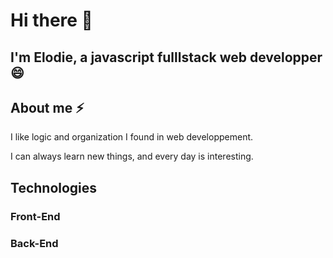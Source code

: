 # Hi there 👋

##  I'm Elodie, a javascript fulllstack web developper 😄

## About me ⚡
I like logic and organization I found in web developpement.

I can always learn new things, and every day is interesting.

## Technologies

### Front-End


### Back-End

<!--
**ElodieFaivre/ElodieFaivre** is a ✨ _special_ ✨ repository because its `README.md` (this file) appears on your GitHub profile.

Here are some ideas to get you started:

- 🔭 I’m currently working on ...
- 🌱 I’m currently learning ...
- 👯 I’m looking to collaborate on ...
- 🤔 I’m looking for help with ...
- 💬 Ask me about ...
- 📫 How to reach me: ...
- 😄 Pronouns: ...
- ⚡ Fun fact: ...
-->
